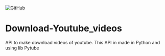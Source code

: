 ![GitHub](https://img.shields.io/github/license/luccastraumer/Download-Youtube_videos)

# Download-Youtube_videos
API to make download videos of youtube. This API in made in Python and using lib Pytube
